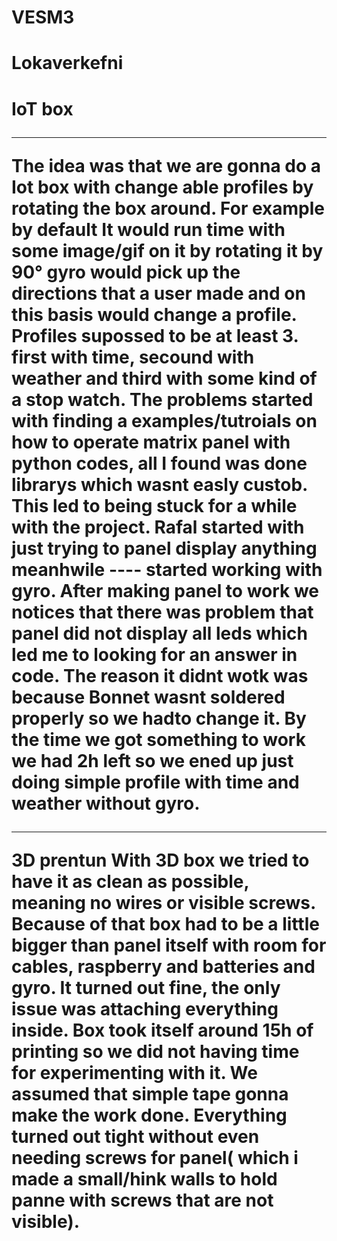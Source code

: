 # VESM3
<h1>Lokaverkefni<h1>

IoT box
  
---
  
The idea was that we are gonna do a Iot box with change able profiles by rotating the box around. For example by default It would run time with some image/gif 
on it by rotating it by 90° gyro would pick up the directions that a user made and on this basis would change a profile. Profiles supossed to be at least 3.
first with time, secound with weather and third with some kind of a stop watch. The problems started with finding a examples/tutroials on how to operate
matrix panel with python codes, all I found was done librarys which wasnt easly custob. This led to being stuck for a while with the project.
Rafal started with just trying to panel display anything meanhwile ---- started working with gyro. After making panel to work we notices that there was problem
that panel did not display all leds which led me to looking for an answer in code. The reason it didnt wotk was because Bonnet wasnt soldered properly
so we hadto change it. By the time we got something to work we had 2h left so we ened up just doing simple profile with time and weather without gyro.
  
---

3D prentun
With 3D box we tried to have it as clean as possible, meaning no wires or visible screws. Because of that box had to be a little bigger than panel itself
with room for cables, raspberry and batteries and gyro. It turned out fine, the only issue was attaching everything inside. Box took itself around 15h of printing
so we did not having time for experimenting with it. We assumed that simple tape gonna make the work done. Everything turned out tight without even
needing screws for panel( which i made a small/hink walls to hold panne with screws that are not visible).
